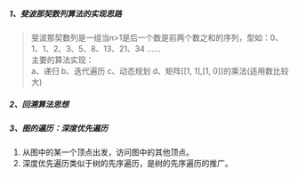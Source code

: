 ##### 1、斐波那契数列算法的实现思路
> 斐波那契数列是一组当n>1是后一个数是前两个数之和的序列，型如：0、1、1、2、3、5、8、13、21、34 ……<br/>
主要的算法实现：<br/>
a、递归
b、迭代遍历
c、动态规划
d、矩阵[[1, 1],[1, 0]]的乘法(适用数比较大)
##### 2、回溯算法思想
>

##### 3、图的遍历：深度优先遍历
1. 从图中的某一个顶点出发，访问图中的其他顶点。
2. 深度优先遍历类似于树的先序遍历，是树的先序遍历的推广。